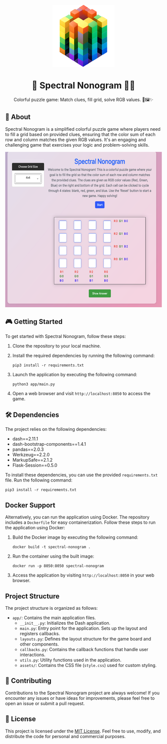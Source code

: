 <p align="center">
<img src="app/assets/logo.png" height="200">
</p>
<h1 align="center">
🌟 Spectral Nonogram 🎲🎨
</h1>
<p align="center">
Colorful puzzle game: Match clues, fill grid, solve RGB values. 🌈🖼️✨
</p>


## 🧠 About

<!-- <Main description>   -->

Spectral Nonogram is a simplified colorful puzzle game where players need to fill a grid based on provided clues, ensuring that the color sum of each row and column matches the given RGB values. It's an engaging and challenging game that exercises your logic and problem-solving skills.

<p align="center">
<img src="app/assets/screenshot.png" height="500">
</p>

## 🎮 Getting Started

To get started with Spectral Nonogram, follow these steps:

1. Clone the repository to your local machine.
2. Install the required dependencies by running the following command:

   ```
   pip3 install -r requirements.txt
   ```

3. Launch the application by executing the following command:

   ```
   python3 app/main.py
   ```

4. Open a web browser and visit `http://localhost:8050` to access the game.

## 🛠️ Dependencies

The project relies on the following dependencies:

- dash==2.11.1
- dash-bootstrap-components==1.4.1
- pandas==2.0.3
- Werkzeug==2.2.0
- MarkupSafe==2.1.2
- Flask-Session==0.5.0

To install these dependencies, you can use the provided `requirements.txt` file. Run the following command:

```shell
pip3 install -r requirements.txt
```

## Docker Support

Alternatively, you can run the application using Docker. The repository includes a `Dockerfile` for easy containerization. Follow these steps to run the application using Docker:

1. Build the Docker image by executing the following command:

   ```
   docker build -t spectral-nonogram .
   ```

2. Run the container using the built image:

   ```
   docker run -p 8050:8050 spectral-nonogram
   ```

3. Access the application by visiting `http://localhost:8050` in your web browser.

## Project Structure

The project structure is organized as follows:

- `app/`: Contains the main application files.
  - `__init__.py`: Initializes the Dash application.
  - `main.py`: Entry point for the application. Sets up the layout and registers callbacks.
  - `layouts.py`: Defines the layout structure for the game board and other components.
  - `callbacks.py`: Contains the callback functions that handle user interactions.
  - `utils.py`: Utility functions used in the application.
  - `assets/`: Contains the CSS file (`style.css`) used for custom styling.

## 🤝 Contributing

Contributions to the Spectral Nonogram project are always welcome! If you encounter any issues or have ideas for improvements, please feel free to open an issue or submit a pull request.

## 📜 License

This project is licensed under the [MIT License](LICENSE). Feel free to use, modify, and distribute the code for personal and commercial purposes.
